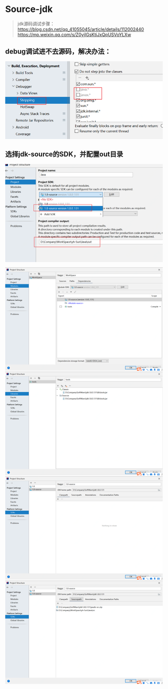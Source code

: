 # Source-jdk
> jdk源码调试步骤：
> https://blog.csdn.net/qq_41055045/article/details/112002440
> https://mp.weixin.qq.com/s/Z0yjIGsKtiJxQpUSVoYLXw

## debug调试进不去源码，解决办法：
![1.png](img/1.png)

## 选择jdk-source的SDK，并配置out目录
![2.png](img/2.png)

![3.png](img/3.png)
![4.png](img/4.png)
![5.png](img/5.png)
![6.png](img/6.png)
